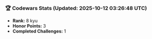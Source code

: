 ### 🏆 Codewars Stats (Updated: 2025-10-12 03:26:48 UTC)

- **Rank:** 8 kyu
- **Honor Points:** 3
- **Completed Challenges:** 1
